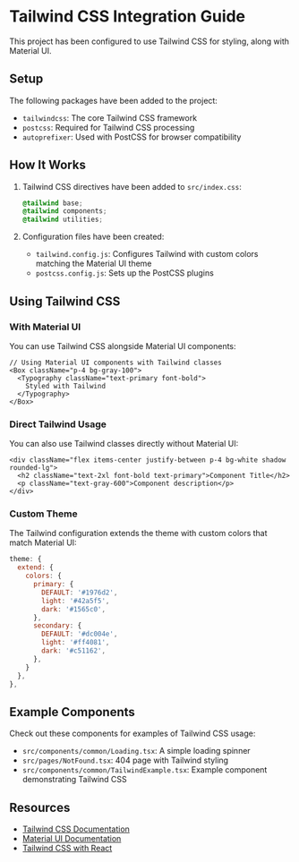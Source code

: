 # Tailwind CSS Integration Guide

This project has been configured to use Tailwind CSS for styling, along with Material UI.

## Setup

The following packages have been added to the project:
- `tailwindcss`: The core Tailwind CSS framework
- `postcss`: Required for Tailwind CSS processing
- `autoprefixer`: Used with PostCSS for browser compatibility

## How It Works

1. Tailwind CSS directives have been added to `src/index.css`:
   ```css
   @tailwind base;
   @tailwind components;
   @tailwind utilities;
   ```

2. Configuration files have been created:
   - `tailwind.config.js`: Configures Tailwind with custom colors matching the Material UI theme
   - `postcss.config.js`: Sets up the PostCSS plugins

## Using Tailwind CSS

### With Material UI
You can use Tailwind CSS alongside Material UI components:

```tsx
// Using Material UI components with Tailwind classes
<Box className="p-4 bg-gray-100">
  <Typography className="text-primary font-bold">
    Styled with Tailwind
  </Typography>
</Box>
```

### Direct Tailwind Usage
You can also use Tailwind classes directly without Material UI:

```tsx
<div className="flex items-center justify-between p-4 bg-white shadow rounded-lg">
  <h2 className="text-2xl font-bold text-primary">Component Title</h2>
  <p className="text-gray-600">Component description</p>
</div>
```

### Custom Theme
The Tailwind configuration extends the theme with custom colors that match Material UI:

```js
theme: {
  extend: {
    colors: {
      primary: {
        DEFAULT: '#1976d2',
        light: '#42a5f5',
        dark: '#1565c0',
      },
      secondary: {
        DEFAULT: '#dc004e',
        light: '#ff4081',
        dark: '#c51162',
      },
    }
  },
},
```

## Example Components

Check out these components for examples of Tailwind CSS usage:
- `src/components/common/Loading.tsx`: A simple loading spinner
- `src/pages/NotFound.tsx`: 404 page with Tailwind styling
- `src/components/common/TailwindExample.tsx`: Example component demonstrating Tailwind CSS

## Resources

- [Tailwind CSS Documentation](https://tailwindcss.com/docs)
- [Material UI Documentation](https://mui.com/material-ui/)
- [Tailwind CSS with React](https://tailwindcss.com/docs/guides/create-react-app) 